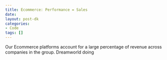 ```yaml
---
title: Ecommerce: Performance = Sales
date: 
layout: post-dk
categories:
- Code
tags: []
---
```



Our Ecommerce platforms account for a large percentage of revenue across companies in the group. Dreamworld doing 